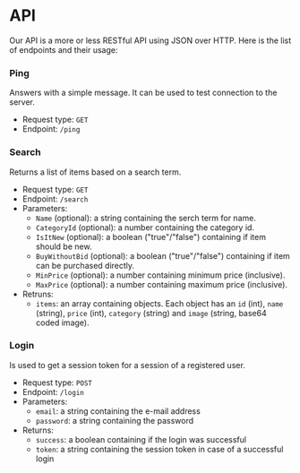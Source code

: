 # API
Our API is a more or less RESTful API using JSON over HTTP.
Here is the list of endpoints and their usage:

### Ping
Answers with a simple message. It can be used to test connection to the server.
* Request type: `GET`
* Endpoint: `/ping`

### Search
Returns a list of items based on a search term.
* Request type: `GET`
* Endpoint: `/search`
* Parameters:
	* `Name` (optional): a string containing the serch term for name.
	* `CategoryId` (optional): a number containing the category id.
	* `IsItNew` (optional): a boolean ("true"/"false") containing if item should be new.
	* `BuyWithoutBid` (optional): a boolean ("true"/"false") containing if item can be purchased directly.
	* `MinPrice` (optional): a number containing minimum price (inclusive).
	* `MaxPrice` (optional): a number containing maximum price (inclusive).
* Retruns:
	* `items`: an array containing objects. Each object has an `id` (int), `name` (string), `price` (int), `category` (string) and `image` (string, base64 coded image).

### Login
Is used to get a session token for a session of a registered user.
* Request type: `POST`
* Endpoint: `/login`
* Parameters:
	* `email`: a string containing the e-mail address
	* `password`: a string containing the password
* Returns:
	* `success`: a boolean containing if the login was successful
	* `token`: a string containing the session token in case of a successful login